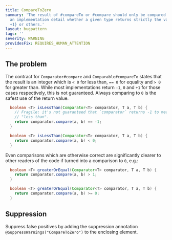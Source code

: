 ```yaml
---
title: CompareToZero
summary: 'The result of #compareTo or #compare should only be compared to 0. It is
  an implementation detail whether a given type returns strictly the values {-1, 0,
  +1} or others.'
layout: bugpattern
tags: ''
severity: WARNING
providesFix: REQUIRES_HUMAN_ATTENTION
---
```


<!--
*** AUTO-GENERATED, DO NOT MODIFY ***
To make changes, edit the @BugPattern annotation or the explanation in docs/bugpattern.
-->

## The problem
The contract for `Comparator#compare` and `Comparable#compareTo` states that the
result is an integer which is `< 0` for less than, `== 0` for equality and `> 0`
for greater than. While most implementations return `-1`, `0` and `+1` for those
cases respectively, this is not guaranteed. Always comparing to `0` is the
safest use of the return value.

```java {.bad}
  boolean <T> isLessThan(Comparator<T> comparator, T a, T b) {
    // Fragile: it's not guaranteed that `comparator` returns -1 to mean
    // "less than".
    return comparator.compare(a, b) == -1;
  }
```

```java {.good}
  boolean <T> isLessThan(Comparator<T> comparator, T a, T b) {
    return comparator.compare(a, b) < 0;
  }
```

Even comparisons which are otherwise correct are significantly clearer to other
readers of the code if turned into a comparison to `0`, e.g.:

```java
  boolean <T> greaterOrEqual(Comparator<T> comparator, T a, T b) {
    return comparator.compare(a, b) > 1;
  }
```

```java {.good}
  boolean <T> greaterOrEqual(Comparator<T> comparator, T a, T b) {
    return comparator.compare(a, b) >= 0;
  }
```

## Suppression
Suppress false positives by adding the suppression annotation `@SuppressWarnings("CompareToZero")` to the enclosing element.

